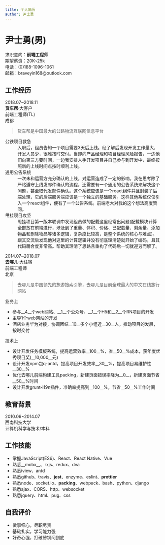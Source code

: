 ```yaml
---
title: 个人简历
author: 尹士勇
---
```

# 尹士勇(男)

<div class="cv-wrapper">
<div>求职意向：<strong>前端工程师</strong></div>
<div>期望薪资：20K~25k</div>
</div>

<div class="cv-wrapper">
<div>电话：(0)188-1096-1061</div>
<div>邮箱：braveyin168@outlook.com</div>
<!-- <div >地址：成都市天府新区</div> -->
</div>
<div class="cv-wrapper">

</div>




## 工作经历

<div class="road">

<div class="cv-wrapper ml0">
<div class="road-head"></div>
  <div>2018.07~2018.11</div>
  <div><strong>货车帮</strong>&middot;大客户</div>
  <div>前端工程师(TL)</div>
  <div>成都</div>
</div>

> 货车帮是中国最大的公路物流互联网信息平台

<dl>
<dt>
公铁项目救急
</dt>
<dd>
入职后，组员告知一个项目需要3天后上线。经了解后发现开发工作量大，开发人员少，很难按时交付。当即向产品经理和项目经理风险报告，一边他们向第三方要时间，一边我安排人手开发项目并自己参与到开发中，最终按照新的上线时间点按时顺利上线。
</dd>
<dt>
通用公告系统
</dt>
<dd>
一次未和运营方充分确认的上线，对运营造成了一定的影响。我在思考除了严格遵守上线发邮件确认的流程，还需要有一个通用的公告系统来解决这个问题，甚至取代发邮件确认。这个系统应该是一个react组件并且封装了后端处理，它的后端服务端应该是一个独立的基础服务。这样其他系统仅仅引入一个react组件，便有了一个公告系统。前端老大对我的这个想法高度赞同。
</dd>
<dt>
甩挂项目攻坚
</dt>
<dd>
甩挂项目第一版本联调中发现组员做的配载这里经常出问题(配载模块计算全部放在前端进行，涉及到了重量、体积、价格、已配载量、剩余量、添加物品和删除物品等诸多逻辑，复杂度比较高，是整个系统的核心与难点)。跟其交流后发现他对这里的计算逻辑并没有彻底理清楚就开始了编码，且其代码耦合度非常高。帮助其理清了思路且重构了代码后一切就迎刃而解了。
</dd>
</dl>
 

<div class="cv-wrapper ml0">
  <div class="road-head"></div>
  <div>2014.07~2018.07</div>
  <div><strong>去哪儿</strong>&middot;大住宿</div>     
  <div>前端工程师</div>
  <div>北京</div>
</div>

> 去哪儿是中国领先的旅游搜索引擎，去哪儿是目前全球最大的中文在线旅行网站

业务上
- 参与__4__个web网站、__1__个公众号、__1__个H5和__2__个RN项目的开发
- 主导1个web网站的开发
- 酒店业务华为对接，协调团结__10__多个小组近__30__人，推动项目的发展，按时交付

技术上
- 设计开发任务模板系统，提高运营效率__100__%，省__50__%成本，获年度优秀项目奖(__10,000__元)
- 设计开发npm包q-antd，提高项目开发效率__30__%，提高项目易维护性__30__%
- 优化去哪儿前端构建工具packing，新建页面错误率降为__0__，新建页面节省__50__%时间
- 设计开发grunt-i19n插件，准确率提高到__100__%，节省__50__%工作时间


</div>

## 教育背景

<div class="cv-wrapper">
<div>2010.09~2014.07</div>
<div>西南科技大学</div>     
<div style="flex: 2">计算机科学与技术/本科</div>
</div>


## 工作技能

- 掌握JavaScript(ES6)、React、React Native、Vue
- 熟悉__mobx__、rxjs、redux、dva
- 熟悉iview、antd
- 熟悉github、travis、__jest__、enzyme、eslint、__prettier__
- 熟悉node、socket.io、__packing__、webpack、bash、python、django
- 熟悉ajax、CORS、http、websocket
- 熟悉jquery、html、pug、css

## 自我评价

- 做事细心，尽职尽责
- 基础扎实，学习能力强
- 好奇心强，打破砂锅问到底

<style scoped>
  /* .fixedHeaderContainer,
.postHeader,
#docsNav,
.onPageNav,
.blog-recent,
.nav-footer {
    display: none;
}
.navPusher,
.blogContainer .lonePost {
    padding-top: 0;
}
.sideNavVisible .wrapper {
    max-width: 860px !important;
    min-width: 510px;
}
#back-to-top{
  background: #333;
}
blockquote{
  border-left-color: #333;
  background: #d8d8d8;
}
.centers {
    background: #d8d8d8;
}
.road {
  border-left: 1px solid #555;
  padding-left: 15px;
  position: relative;
  margin-left: 20px;
}
.road-head {
  position: absolute;
  top: 5px;
  left: -21px;
  content: "";
  width: 0;
  background: #555;
  height: 0;
  border: 6px solid #555;
  border-radius: 10px;
}
.road p {
  margin-bottom: 0;
}
li p {
  margin-top: 0.5em;
}
.mainContainer{
  padding-top: 10px;
}
.ml0{
  margin-left: 0;
} */
</style>

